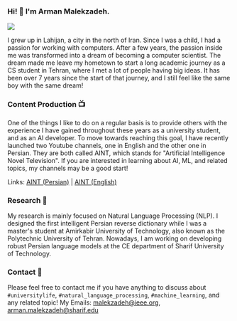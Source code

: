 ### Hi! 👋 I'm Arman Malekzadeh.

<a href="https://www.kaggle.com/malekzadeharman"><img src="https://road-to-kaggle-grandmaster.vercel.app/api/simple/malekzadeharman"></a>


I grew up in Lahijan, a city in the north of Iran. Since I was a child, I had a passion for working with computers. After a few years, the passion inside me was transformed into a dream of becoming a computer scientist. The dream made me leave my hometown to start a long academic journey as a CS student in Tehran, where I met a lot of people having big ideas. It has been over 7 years since the start of that journey, and I still feel like the same boy with the same dream!

### Content Production :tv:

One of the things I like to do on a regular basis is to provide others with the experience I have gained throughout these years as a university student, and as an AI developer. To move towards reaching this goal, I have recently launched two Youtube channels, one in English and the other one in Persian. They are both called AINT, which stands for "Artificial Intelligence Novel Television". If you are interested in learning about AI, ML, and related topics, my channels may be a good start!

Links: [AINT (Persian)](https://www.youtube.com/c/AINTFA) | [AINT (English)](https://www.youtube.com/c/AINTEN)

### Research 🔭

My research is mainly focused on Natural Language Processing (NLP). I designed the first intelligent Persian reverse dictionary while I was a master's student at Amirkabir University of Technology, also known as the Polytechnic University of Tehran. Nowadays, I am working on developing robust Persian language models at the CE department of Sharif University of Technology.

### Contact :email:

Please feel free to contact me if you have anything to discuss about `#universitylife`, `#natural_language_processing`, `#machine_learning`, and any related topic!
My Emails: malekzadeh@ieee.org, arman.malekzadeh@sharif.edu

<!--
**arm-on/arm-on** is a ✨ _special_ ✨ repository because its `README.md` (this file) appears on your GitHub profile.

Here are some ideas to get you started:

- 🔭 I’m currently working on ...
- 🌱 I’m currently learning ...
- 👯 I’m looking to collaborate on ...
- 🤔 I’m looking for help with ...
- 💬 Ask me about ...
- 📫 How to reach me: ...
- 😄 Pronouns: ...
- ⚡ Fun fact: ...
-->
